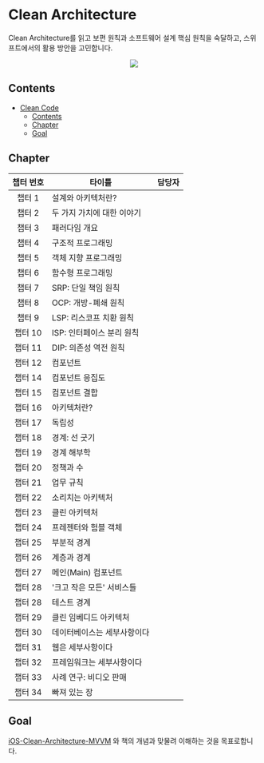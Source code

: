 # Clean Architecture
Clean Architecture를 읽고 보편 원칙과 소프트웨어 설계 핵심 원칙을 숙달하고, 스위프트에서의 활용 방안을 고민합니다.

<p align="center">
  <img src="https://image.aladin.co.kr/product/20232/24/cover500/8966262473_1.jpg" />
</p>

## Contents

- [Clean Code](#clean-code)
  - [Contents](#contents)
  - [Chapter](#chapter)
  - [Goal](#goal)

## Chapter

| 챕터 번호 | <center>타이틀</center>                          |     담당자      |
| :-------: | -------------------------------------------  | :-------------: |
|  챕터 1   | 설계와 아키텍처란?                                 | |
|  챕터 2   | 두 가지 가치에 대한 이야기                           | |
|  챕터 3   | 패러다임 개요                                     | |
|  챕터 4   | 구조적 프로그래밍                                   | |
|  챕터 5   | 객체 지향 프로그래밍                                 | |
|  챕터 6   | 함수형 프로그래밍                                   | |
|  챕터 7   | SRP: 단일 책임 원칙                                | |
|  챕터 8   | OCP: 개방-폐쇄 원칙                                | |
|  챕터 9   | LSP: 리스코프 치환 원칙                             | |
|  챕터 10  | ISP: 인터페이스 분리 원칙                            | |
|  챕터 11  | DIP: 의존성 역전 원칙                               | |
|  챕터 12  | 컴포넌트                                          | |
|  챕터 14  | 컴포넌트 응집도                                     | |
|  챕터 15  | 컴포넌트 결합                                      | |
|  챕터 16  | 아키텍처란?                                       | |
|  챕터 17  | 독립성                                           | |
|  챕터 18  | 경계: 선 굿기                                     | |
|  챕터 19  | 경계 해부학                                      | |
|  챕터 20  | 정책과 수                                        | |
|  챕터 21  | 업무 규칙                                        | |
|  챕터 22  | 소리치는 아키텍처                                   | |
|  챕터 23  | 클린 아키텍처                                     | |
|  챕터 24  | 프레젠터와 험블 객체                                 | |
|  챕터 25  | 부분적 경계                                      | |
|  챕터 26  | 계층과 경계                                      | |
|  챕터 27  | 메인(Main) 컴포넌트                               | |
|  챕터 28  | '크고 작은 모든' 서비스들                           | |
|  챕터 28  | 테스트 경계                                      | |
|  챕터 29  | 클린 임베디드 아키텍처                              | |
|  챕터 30  | 데이터베이스는 세부사항이다                           | |
|  챕터 31  | 웹은 세부사항이다                                  | |
|  챕터 32  | 프레임워크는 세부사항이다                            | |
|  챕터 33  | 사례 연구: 비디오 판매                             | |
|  챕터 34  | 빠져 있는 장                                     | |

## Goal

[iOS-Clean-Architecture-MVVM](https://github.com/kudoleh/iOS-Clean-Architecture-MVVM) 와 책의 개념과 맞물려 이해하는 것을 목표로합니다.

